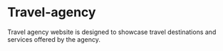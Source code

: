 # Travel-agency
Travel agency website is designed to showcase travel destinations and services offered by the agency.
